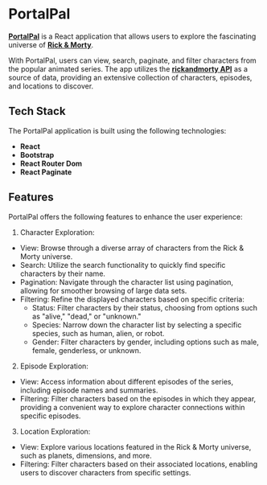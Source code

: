 # **PortalPal**

[**PortalPal**](https://portalpal.vercel.app/) is a React application that allows users to explore the fascinating universe of [**Rick & Morty**](https://www.imdb.com/title/tt2861424/).

With PortalPal, users can view, search, paginate, and filter characters from the popular animated series. The app utilizes the [**rickandmorty API**](https://rickandmortyapi.com/) as a source of data, providing an extensive collection of characters, episodes, and locations to discover.

## Tech Stack

The PortalPal application is built using the following technologies:

- **React**
- **Bootstrap**
- **React Router Dom**
- **React Paginate**

## Features

PortalPal offers the following features to enhance the user experience:

1. Character Exploration:

- View: Browse through a diverse array of characters from the Rick & Morty universe.
- Search: Utilize the search functionality to quickly find specific characters by their name.
- Pagination: Navigate through the character list using pagination, allowing for smoother browsing of large data sets.
- Filtering: Refine the displayed characters based on specific criteria:
  - Status: Filter characters by their status, choosing from options such as "alive," "dead," or "unknown."
  - Species: Narrow down the character list by selecting a specific species, such as human, alien, or robot.
  - Gender: Filter characters by gender, including options such as male, female, genderless, or unknown.

2. Episode Exploration:

- View: Access information about different episodes of the series, including episode names and summaries.
- Filtering: Filter characters based on the episodes in which they appear, providing a convenient way to explore character connections within specific episodes.

3. Location Exploration:

- View: Explore various locations featured in the Rick & Morty universe, such as planets, dimensions, and more.
- Filtering: Filter characters based on their associated locations, enabling users to discover characters from specific settings.
